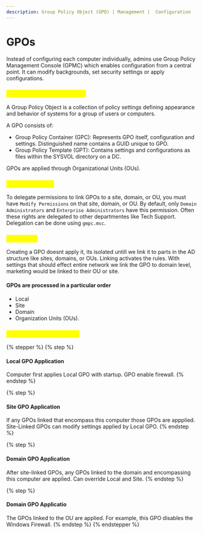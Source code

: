 ```yaml
---
description: Group Policy Object (GPO) | Management |  Configuration
---
```


# GPOs

Instead of configuring each computer individually, admins use Group Policy Management Console (GPMC) which enables configuration from a central point. It can modify backgrounds, set security settings or apply configurations.

### <mark style="color:yellow;">Group Policy Object (GPO)</mark>

A Group Policy Object is a collection of policy settings defining appearance and behavior of systems for a group of users or computers.&#x20;

A GPO consists of:

* Group Policy Container (GPC): Represents GPO itself, configuration and settings. Distinguished name contains a GUID unique to GPO.
* Group Policy Template (GPT): Contains settings and configurations as files within the SYSVOL directory on a DC.&#x20;

GPOs are applied through Organizational Units (OUs).&#x20;

### <mark style="color:yellow;">GPO Delegation</mark>

To delegate permissions to link GPOs to a site, domain, or OU, you must have `Modify Permissions` on that site, domain, or OU. By default, only `Domain Administrators` and `Enterprise Administrators` have this permission. Often these rights are delegated to other departmentes like Tech Support. Delegation can be done using `gmpc.msc`.&#x20;

### <mark style="color:yellow;">GPO Links</mark>

Creating a GPO doesnt apply it, its isolated untill we link it to parts in the AD structure like sites, domains, or OUs. Linking activates the rules. With settings that should effect entire network we link the GPO to domain level, marketing would be linked to their OU or site.

#### GPOs are processed in a particular order

* Local
* Site
* Domain
* Organization Units (OUs).

### <mark style="color:yellow;">Example: Enable Firewal</mark>

{% stepper %}
{% step %}
#### Local GPO Application

Computer first applies Local GPO with startup. GPO enable firewall.
{% endstep %}

{% step %}
#### Site GPO Application

If any GPOs linked that encompass this computer those GPOs are appplied. Site-Linked GPOs can modify settings applied by Local GPO.
{% endstep %}

{% step %}
#### Domain GPO Application

After site-linked GPOs, any GPOs linked to the domain and encompassing this computer are applied. Can override Local and Site.
{% endstep %}

{% step %}
#### Domain GPO Applicatio

The GPOs linked to the OU are applied. For example, this GPO disables the Windows Firewall.
{% endstep %}
{% endstepper %}

